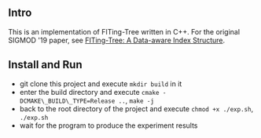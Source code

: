 ## Intro
This is an implementation of FITing-Tree written in C++. For the original SIGMOD '19 paper, see [FITing-Tree: A Data-aware Index Structure](https://dl.acm.org/doi/10.1145/3299869.3319860).

## Install and Run
- git clone this project and execute `mkdir build` in it
- enter the build directory and execute `cmake -DCMAKE\_BUILD\_TYPE=Release ..`, `make -j`
- back to the root directory of the project and execute `chmod +x ./exp.sh`, `./exp.sh`
- wait for the program to produce the experiment results
